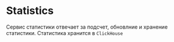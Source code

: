 # Statistics
Сервис статистики отвечает за подсчет, обновлние и хранение статистики. Статистика хранится в `ClickHouse`